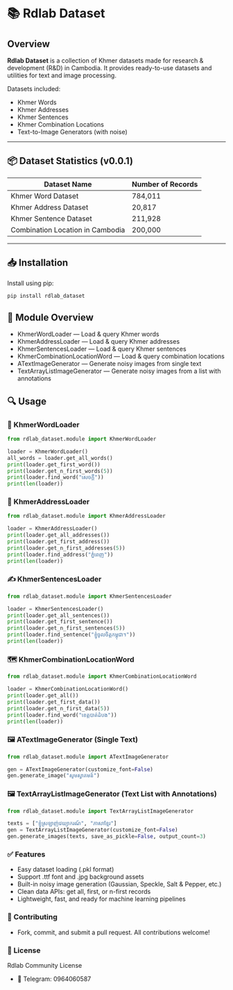 # 📚 Rdlab Dataset

## Overview

**Rdlab Dataset** is a collection of Khmer datasets made for research & development (R&D) in Cambodia. It provides ready-to-use datasets and utilities for text and image processing.

Datasets included:
- Khmer Words
- Khmer Addresses
- Khmer Sentences
- Khmer Combination Locations
- Text-to-Image Generators (with noise)

---

## 📦 Dataset Statistics (v0.0.1)

| Dataset Name                     | Number of Records |
|----------------------------------|-------------------|
| Khmer Word Dataset               | 784,011           |
| Khmer Address Dataset            | 20,817            |
| Khmer Sentence Dataset           | 211,928           |
| Combination Location in Cambodia | 200,000           |

---

## 📥 Installation

Install using pip:

```bash
pip install rdlab_dataset
```

## 🧠 Module Overview

- KhmerWordLoader — Load & query Khmer words
- KhmerAddressLoader — Load & query Khmer addresses
- KhmerSentencesLoader — Load & query Khmer sentences
- KhmerCombinationLocationWord — Load & query combination locations
- ATextImageGenerator — Generate noisy images from single text
- TextArrayListImageGenerator — Generate noisy images from a list with annotations

## 🔍 Usage

### 📝 KhmerWordLoader

```python
from rdlab_dataset.module import KhmerWordLoader

loader = KhmerWordLoader()
all_words = loader.get_all_words()
print(loader.get_first_word())
print(loader.get_n_first_words(5))
print(loader.find_word("សេចក្ដី"))
print(len(loader))
```

### 🏡 KhmerAddressLoader

```python
from rdlab_dataset.module import KhmerAddressLoader

loader = KhmerAddressLoader()
print(loader.get_all_addresses())
print(loader.get_first_address())
print(loader.get_n_first_addresses(5))
print(loader.find_address("ភ្នំពេញ"))
print(len(loader))
```

### ✍️ KhmerSentencesLoader

```python
from rdlab_dataset.module import KhmerSentencesLoader

loader = KhmerSentencesLoader()
print(loader.get_all_sentences())
print(loader.get_first_sentence())
print(loader.get_n_first_sentences(5))
print(loader.find_sentence("ខ្ញុំចូលចិត្តកម្ពុជា។"))
print(len(loader))

```

### 🗺 KhmerCombinationLocationWord

```python
from rdlab_dataset.module import KhmerCombinationLocationWord

loader = KhmerCombinationLocationWord()
print(loader.get_all())
print(loader.get_first_data())
print(loader.get_n_first_data(5))
print(loader.find_word("ខេត្តបាត់ដំបង"))
print(len(loader))

```

### 🖼 ATextImageGenerator (Single Text)

```python
from rdlab_dataset.module import ATextImageGenerator

gen = ATextImageGenerator(customize_font=False)
gen.generate_image("សូមស្វាគមន៍")
```


### 🖼 TextArrayListImageGenerator (Text List with Annotations)

```python
from rdlab_dataset.module import TextArrayListImageGenerator

texts = ["ខ្ញុំស្រឡាញ់វេយ្យាករណ៍", "ភាសាខ្មែរ"]
gen = TextArrayListImageGenerator(customize_font=False)
gen.generate_images(texts, save_as_pickle=False, output_count=3)

```


### ✅ Features
- Easy dataset loading (.pkl format)
- Support .ttf font and .jpg background assets
- Built-in noisy image generation (Gaussian, Speckle, Salt & Pepper, etc.)
- Clean data APIs: get all, first, or n-first records
- Lightweight, fast, and ready for machine learning pipelines

### 🤝 Contributing
- Fork, commit, and submit a pull request. All contributions welcome!

### 📜 License
Rdlab Community License
- 📲 Telegram: 0964060587